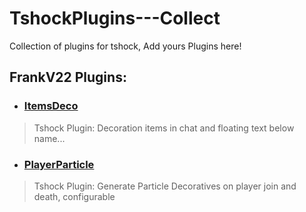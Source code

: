 # TshockPlugins---Collect
Collection of plugins for tshock, Add yours Plugins here!


## FrankV22 Plugins:
+ ### [ItemsDeco](https://github.com/itsFrankV22/ItemsDeco-Plugin)
> Tshock Plugin: Decoration items in chat and floating text below name...

+ ### [PlayerParticle](https://github.com/itsFrankV22/PlayerParticle-Plugin)
> Tshock Plugin: Generate Particle Decoratives on player join and death, configurable

